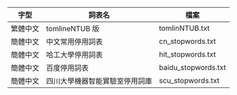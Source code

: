 | 字型|詞表名 |檔案 |
| - | - | - |
| 繁體中文| tomlineNTUB 版 | tomlinNTUB\.txt |
| 簡體中文| 中文常用停用詞表 | cn\_stopwords.txt  |
| 簡體中文| 哈工大學停用詞表 | hit\_stopwords.txt  |
| 簡體中文| 百度停用詞表 | baidu\_stopwords.txt |
| 簡體中文| 四川大學機器智能實驗室停用詞庫 | scu\_stopwords.txt |
